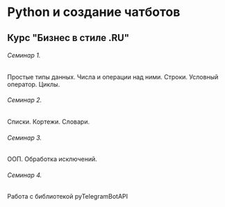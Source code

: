 # Python и создание чатботов
## Курс "Бизнес в стиле .RU"

###### Семинар 1. 
Простые типы данных. Числа и операции над ними. Строки. Условный оператор. Циклы.
###### Семинар 2.
Списки. Кортежи. Словари. 
###### Семинар 3.
ООП. Обработка исключений.
###### Семинар 4.
Работа с библиотекой pyTelegramBotAPI
